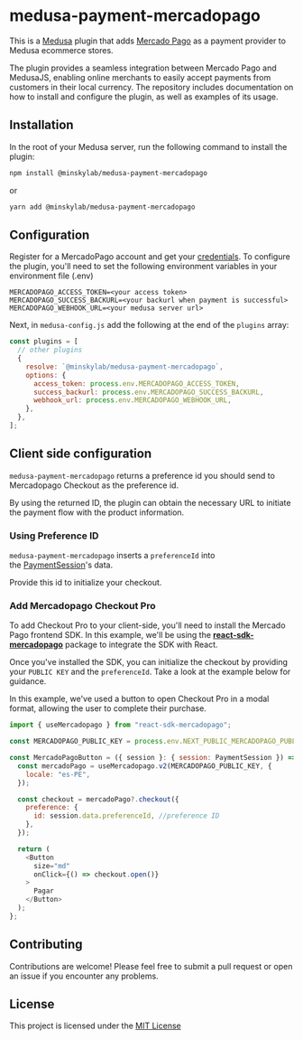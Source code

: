 # medusa-payment-mercadopago

This is a [Medusa](https://medusajs.com/) plugin that adds [Mercado Pago](https://www.mercadopago.com/) as a payment provider to Medusa ecommerce stores.

The plugin provides a seamless integration between Mercado Pago and MedusaJS, enabling online merchants to easily accept payments from customers in their local currency. The repository includes documentation on how to install and configure the plugin, as well as examples of its usage.

## Installation

In the root of your Medusa server, run the following command to install the plugin:

```bash
npm install @minskylab/medusa-payment-mercadopago
```

or

```bash
yarn add @minskylab/medusa-payment-mercadopago
```

## Configuration

Register for a MercadoPago account and get your [credentials](https://www.mercadopago.com.pe/developers/en/docs/checkout-pro/additional-content/credentials). To configure the plugin, you'll need to set the following environment variables in your environment file (.env)

```
MERCADOPAGO_ACCESS_TOKEN=<your access token>
MERCADOPAGO_SUCCESS_BACKURL=<your backurl when payment is successful>
MERCADOPAGO_WEBHOOK_URL=<your medusa server url>
```

Next, in `medusa-config.js` add the following at the end of the `plugins` array:

```js
const plugins = [
  // other plugins
  {
    resolve: `@minskylab/medusa-payment-mercadopago`,
    options: {
      access_token: process.env.MERCADOPAGO_ACCESS_TOKEN,
      success_backurl: process.env.MERCADOPAGO_SUCCESS_BACKURL,
      webhook_url: process.env.MERCADOPAGO_WEBHOOK_URL,
    },
  },
];
```

## Client side configuration

`medusa-payment-mercadopago` returns a preference id you should send to Mercadopago Checkout as the preference id.

By using the returned ID, the plugin can obtain the necessary URL to initiate the payment flow with the product information.

### Using Preference ID

`medusa-payment-mercadopago` inserts a `preferenceId` into the [PaymentSession](https://docs.medusajs.com/advanced/backend/payment/overview/#payment-session)'s data.

Provide this id to initialize your checkout.

### Add Mercadopago Checkout Pro

To add Checkout Pro to your client-side, you'll need to install the Mercado Pago frontend SDK. In this example, we'll be using the **[react-sdk-mercadopago](https://github.com/s4mukka/react-sdk-mercadopago)** package to integrate the SDK with React.

Once you've installed the SDK, you can initialize the checkout by providing your `PUBLIC KEY` and the `preferenceId`. Take a look at the example below for guidance.

In this example, we've used a button to open Checkout Pro in a modal format, allowing the user to complete their purchase.

```js
import { useMercadopago } from "react-sdk-mercadopago";

const MERCADOPAGO_PUBLIC_KEY = process.env.NEXT_PUBLIC_MERCADOPAGO_PUBLIC_KEY || "";

const MercadoPagoButton = ({ session }: { session: PaymentSession }) => {
  const mercadoPago = useMercadopago.v2(MERCADOPAGO_PUBLIC_KEY, {
    locale: "es-PE",
  });

  const checkout = mercadoPago?.checkout({
    preference: {
      id: session.data.preferenceId, //preference ID
    },
  });

  return (
    <Button
      size="md"
      onClick={() => checkout.open()}
    >
      Pagar
    </Button>
  );
};
```

## Contributing

Contributions are welcome! Please feel free to submit a pull request or open an issue if you encounter any problems.

## License

This project is licensed under the [MIT License](https://choosealicense.com/licenses/mit/)
